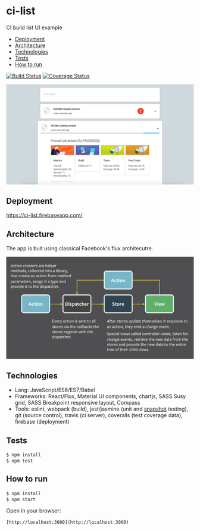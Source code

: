 # ci-list
CI build list UI example

* [Deployment](#deployment)
* [Architecture](#architecture)
* [Technologies](#technologies)
* [Tests](#tests)
* [How to run](#how-to-run)

[![Build Status](https://travis-ci.org/alexey-ernest/ci-list.svg?branch=master)](https://travis-ci.org/alexey-ernest/ci-list)
[![Coverage Status](https://coveralls.io/repos/github/alexey-ernest/ci-list/badge.svg?branch=master)](https://coveralls.io/github/alexey-ernest/ci-list?branch=master)

<img src="assets/ss.png" width="600">

## Deployment
https://ci-list.firebaseapp.com/

## Architecture
The app is buit using classical Facebook's flux architecutre.

<img src="assets/flux.png" width="600">


## Technologies
* Lang: JavaScript/ES6/ES7/Babel
* Frameworks: React/Flux, Material UI components, chartjs, SASS Susy grid, SASS Breakpoint responsive layout, Compass
* Tools: eslint, webpack (build), jest/jasmine (unit and [snapshot](https://facebook.github.io/jest/blog/2016/07/27/jest-14.html) testing), git (source control), travis (ci server), coveralls (test coverage data), firebase (deployment)

## Tests

```
$ npm install
$ npm test
```

## How to run

```
$ npm install
$ npm start
```

Open in your browser:
```
[http://localhost:3000](http://localhost:3000)
```

